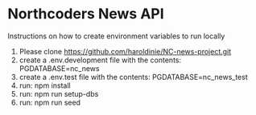 # Northcoders News API

Instructions on how to create environment variables to run locally

1. Please clone https://github.com/haroldinie/NC-news-project.git
2. create a .env.development file with the contents: PGDATABASE=nc_news
3. create a .env.test file with the contents: PGDATABASE=nc_news_test
4. run: npm install
5. run: npm run setup-dbs
6. run: npm run seed